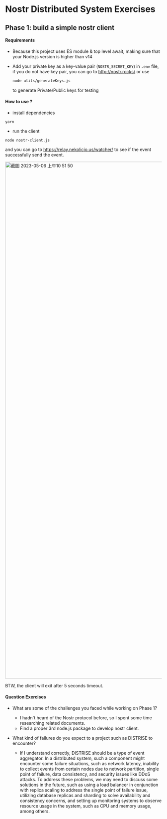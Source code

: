 # Nostr Distributed System Exercises

## Phase 1: build a simple nostr client

#### Requirements

- Because this project uses ES module & top level await, making sure that your Node.js version is higher than v14
- Add your private key as a key-value pair (`NOSTR_SECRET_KEY`) in `.env` file, if you do not have key pair, you can go to http://nostr.rocks/ or use

  ```sh
  node utils/generateKeys.js
  ```

  to generate Private/Public keys for testing

#### How to use ?

- install dependencies

```
yarn
```

- run the client

```
node nostr-client.js
```

and you can go to https://relay.nekolicio.us/watcher/ to see if the event successfully send the event.

<img width="1659" alt="截圖 2023-05-06 上午10 51 50" src="https://user-images.githubusercontent.com/35811214/236611298-501c8a62-4f33-44e3-889d-e5782ee9ee9f.png">

BTW, the client will exit after 5 seconds timeout.

#### Question Exercises

- What are some of the challenges you faced while working on Phase 1?

  - I hadn't heard of the Nostr protocol before, so I spent some time researching related documents.
  - Find a proper 3rd node.js package to develop nostr client.

- What kind of failures do you expect to a project such as DISTRISE to encounter?
  - If I understand correctly, DISTRISE should be a type of event aggregator. In a distributed system, such a component might encounter some failure situations, such as network latency, inability to collect events from certain nodes due to network partition, single point of failure, data consistency, and security issues like DDoS attacks. To address these problems, we may need to discuss some solutions in the future, such as using a load balancer in conjunction with replica scaling to address the single point of failure issue, utilizing database replicas and sharding to solve availability and consistency concerns, and setting up monitoring systems to observe resource usage in the system, such as CPU and memory usage, among others.
